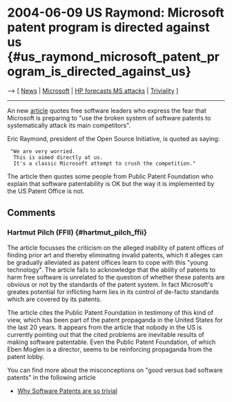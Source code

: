 # 2004-06-09 US Raymond: Microsoft patent program is directed against us {#us_raymond_microsoft_patent_program_is_directed_against_us}

\--\> \[ [ News](SwpatcninoEn "wikilink") \| [
Microsoft](SwpatmicrosoftEn "wikilink") \| [ HP forecasts MS
attacks](Campbell040719En "wikilink") \| [
Triviality](SwpatfriliEn "wikilink") \]

------------------------------------------------------------------------

An new
[article](http://www.developerpipeline.com/showArticle.jhtml?articleId=21401729 "wikilink")
quotes free software leaders who express the fear that Microsoft is
preparing to \"use the broken system of software patents to
systematically attack its main competitors\".

Eric Raymond, president of the Open Source Initiative, is quoted as
saying:

` "We are very worried.`\
`  This is aimed directly at us. `\
`  It's a classic Microsoft attempt to crush the competition." `

The article then quotes some people from Public Patent Foundation who
explain that software patentability is OK but the way it is implemented
by the US Patent Office is not.

## Comments

### Hartmut Pilch (FFII) {#hartmut_pilch_ffii}

The article focusses the criticism on the alleged inability of patent
offices of finding prior art and thereby eliminating invalid patents,
which it alleges can be gradually alleviated as patent offices learn to
cope with this \"young technology\". The article fails to acknowledge
that the ability of patents to harm free software is unrelated to the
question of whether these patents are obvious or not by the standards of
the patent system. In fact Microsoft\'s greates potential for inflicting
harm lies in its control of de-facto standards which are covered by its
patents.

The article cites the Public Patent Foundation in testimony of this kind
of view, which has been part of the patent propaganda in the United
States for the last 20 years. It appears from the article that nobody in
the US is currently pointing out that the cited problems are inevitable
results of making software patentable. Even the Public Patent
Foundation, of which Eben Moglen is a director, seems to be reinforcing
propaganda from the patent lobby.

You can find more about the misconceptions on \"good versus bad software
patents\" in the following article

-   [Why Software Patents are so
    trivial](http://swpat.ffii.org/analysis/trivial/index.en.html "wikilink")
